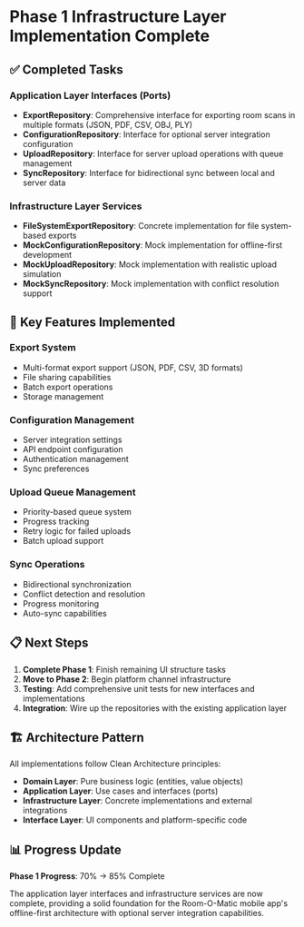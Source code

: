 # Phase 1 Infrastructure Layer Implementation Complete

## ✅ Completed Tasks

### Application Layer Interfaces (Ports)
- **ExportRepository**: Comprehensive interface for exporting room scans in multiple formats (JSON, PDF, CSV, OBJ, PLY)
- **ConfigurationRepository**: Interface for optional server integration configuration
- **UploadRepository**: Interface for server upload operations with queue management
- **SyncRepository**: Interface for bidirectional sync between local and server data

### Infrastructure Layer Services
- **FileSystemExportRepository**: Concrete implementation for file system-based exports
- **MockConfigurationRepository**: Mock implementation for offline-first development
- **MockUploadRepository**: Mock implementation with realistic upload simulation
- **MockSyncRepository**: Mock implementation with conflict resolution support

## 🎯 Key Features Implemented

### Export System
- Multi-format export support (JSON, PDF, CSV, 3D formats)
- File sharing capabilities
- Batch export operations
- Storage management

### Configuration Management
- Server integration settings
- API endpoint configuration
- Authentication management
- Sync preferences

### Upload Queue Management
- Priority-based queue system
- Progress tracking
- Retry logic for failed uploads
- Batch upload support

### Sync Operations
- Bidirectional synchronization
- Conflict detection and resolution
- Progress monitoring
- Auto-sync capabilities

## 📋 Next Steps

1. **Complete Phase 1**: Finish remaining UI structure tasks
2. **Move to Phase 2**: Begin platform channel infrastructure
3. **Testing**: Add comprehensive unit tests for new interfaces and implementations
4. **Integration**: Wire up the repositories with the existing application layer

## 🏗️ Architecture Pattern

All implementations follow Clean Architecture principles:
- **Domain Layer**: Pure business logic (entities, value objects)
- **Application Layer**: Use cases and interfaces (ports)
- **Infrastructure Layer**: Concrete implementations and external integrations
- **Interface Layer**: UI components and platform-specific code

## 📊 Progress Update

**Phase 1 Progress**: 70% → 85% Complete

The application layer interfaces and infrastructure services are now complete, providing a solid foundation for the Room-O-Matic mobile app's offline-first architecture with optional server integration capabilities.

